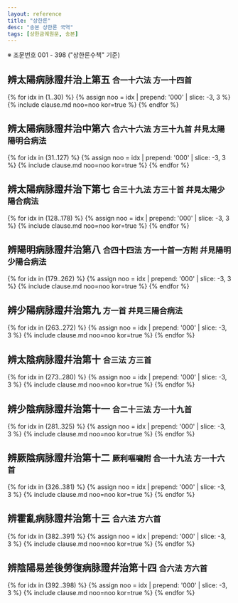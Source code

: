 ```yaml
---
layout: reference
title: "상한론"
desc: "송본 상한론 국역"
tags: [상한금궤원문, 송본]
---
```


※ 조문번호 001 - 398 ("상한론수책" 기준)

## 辨太陽病脉證幷治上第五 <small>合一十六法 方一十四首</small>

{% for idx in (1..30) %}
{% assign noo = idx | prepend: '000' | slice: -3, 3 %}
{% include clause.md noo=noo kor=true %}
{% endfor %}


## 辨太陽病脉證幷治中第六 <small>合六十六法 方三十九首 幷見太陽陽明合病法</small>

{% for idx in (31..127) %}
{% assign noo = idx | prepend: '000' | slice: -3, 3 %}
{% include clause.md noo=noo kor=true %}
{% endfor %}



## 辨太陽病脉證幷治下第七 <small>合三十九法 方三十首 幷見太陽少陽合病法</small>

{% for idx in (128..178) %}
{% assign noo = idx | prepend: '000' | slice: -3, 3 %}
{% include clause.md noo=noo kor=true %}
{% endfor %}

## 辨陽明病脉證幷治第八 <small>合四十四法 方一十首一方附 幷見陽明少陽合病法</small>

{% for idx in (179..262) %}
{% assign noo = idx | prepend: '000' | slice: -3, 3 %}
{% include clause.md noo=noo kor=true %}
{% endfor %}

## 辨少陽病脉證幷治第九 <small>方一首 幷見三陽合病法</small>

{% for idx in (263..272) %}
{% assign noo = idx | prepend: '000' | slice: -3, 3 %}
{% include clause.md noo=noo kor=true %}
{% endfor %}

## 辨太陰病脉證幷治第十 <small>合三法 方三首</small>

{% for idx in (273..280) %}
{% assign noo = idx | prepend: '000' | slice: -3, 3 %}
{% include clause.md noo=noo kor=true %}
{% endfor %}

## 辨少陰病脉證幷治第十一 <small>合二十三法 方一十九首</small>

{% for idx in (281..325) %}
{% assign noo = idx | prepend: '000' | slice: -3, 3 %}
{% include clause.md noo=noo kor=true %}
{% endfor %}

## 辨厥陰病脉證幷治第十二 <small>厥利嘔噦附 合一十九法 方一十六首</small>

{% for idx in (326..381) %}
{% assign noo = idx | prepend: '000' | slice: -3, 3 %}
{% include clause.md noo=noo kor=true %}
{% endfor %}


## 辨霍亂病脉證幷治第十三 <small>合六法 方六首</small>

{% for idx in (382..391) %}
{% assign noo = idx | prepend: '000' | slice: -3, 3 %}
{% include clause.md noo=noo kor=true %}
{% endfor %}


## 辨陰陽易差後勞復病脉證幷治第十四 <small>合六法 方六首</small>

{% for idx in (392..398) %}
{% assign noo = idx | prepend: '000' | slice: -3, 3 %}
{% include clause.md noo=noo kor=true %}
{% endfor %}
